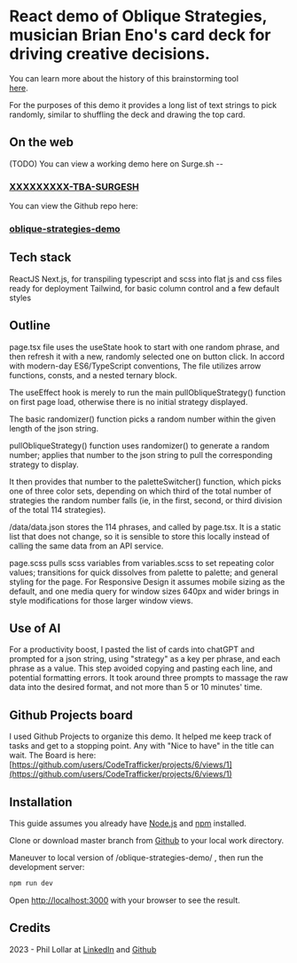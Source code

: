 # React demo of Oblique Strategies, musician Brian Eno's card deck for driving creative decisions.

You can learn more about the history of this brainstorming tool  
[here](https://en.wikipedia.org/wiki/Oblique_Strategies).

For the purposes of this demo it provides a long list of text strings to pick randomly, similar to shuffling the deck and drawing the top card.

## On the web
(TODO) You can view a working demo here on Surge.sh -- 
### [XXXXXXXXX-TBA-SURGESH](TBAxSURGExSH)

You can view the Github repo here: 
### [oblique-strategies-demo](https://github.com/CodeTrafficker/oblique-strategies-demo)


## Tech stack
ReactJS 
Next.js, for transpiling typescript and scss into flat js and css files ready for deployment
Tailwind, for basic column control and a few default styles


## Outline
page.tsx file uses the useState hook to start with one random phrase, and then refresh it with a new, randomly selected one on button click. In accord with modern-day ES6/TypeScript conventions, The file utilizes arrow functions, consts, and a nested ternary block.

The useEffect hook is merely to run the main pullObliqueStrategy() function on first page load, otherwise there is no initial strategy displayed.

The basic randomizer() function picks a random number within the given length of the json string.

pullObliqueStrategy() function uses randomizer() to generate a random number; applies that number to the json string to pull the corresponding strategy to display.

It then provides that number to the paletteSwitcher() function, which picks one of three color sets, depending on which third of the total number of strategies the random number falls (ie, in the first, second, or third division of the total 114 strategies).

/data/data.json stores the 114 phrases, and called by page.tsx. It is a static list that does not change, so it is sensible to store this locally instead of calling the same data from an API service.

page.scss pulls scss variables from variables.scss to set repeating color values; transitions for quick dissolves from palette to palette; and general styling for the page. For Responsive Design it assumes mobile sizing as the default, and one media query for window sizes 640px and wider brings in style modifications for those larger window views.


## Use of AI
For a productivity boost, I pasted the list of cards into chatGPT and prompted for a json string, using "strategy" as a key per phrase, and each phrase as a value. This step avoided copying and pasting each line, and potential formatting errors. It took around three prompts to massage the raw data into the desired format, and not more than 5 or 10 minutes' time.


## Github Projects board
I used Github Projects to organize this demo. It helped me keep track of tasks and get to a stopping point. Any with "Nice to have" in the title can wait. The Board is here: [https://github.com/users/CodeTrafficker/projects/6/views/1](https://github.com/users/CodeTrafficker/projects/6/views/1)


## Installation
This guide assumes you already have [Node.js](https://nodejs.org/en/) and [npm](https://www.npmjs.com/) installed.

Clone or download master branch from [Github](https://github.com/CodeTrafficker/oblique-strategies-demo) to your local work directory.

Maneuver to local version of /oblique-strategies-demo/ , then run the development server:

```bash
npm run dev
```

Open [http://localhost:3000](http://localhost:3000) with your browser to see the result.

## Credits
2023 - Phil Lollar at [LinkedIn](https://www.linkedin.com/in/phillollar/) and [Github](https://github.com/CodeTrafficker/)

